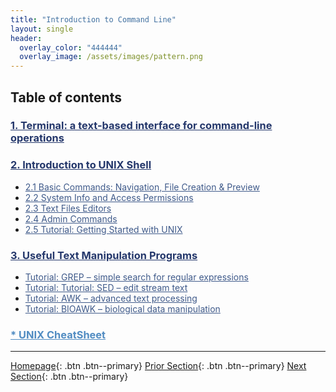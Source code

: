 ```yaml
---
title: "Introduction to Command Line"
layout: single
header:
  overlay_color: "444444"
  overlay_image: /assets/images/pattern.png
---
```





## Table of contents

### **<a href="01-terminal-basics" style="color: #24376b;">1. Terminal: a text-based interface for command-line operations</a>**

### **<a href="02-intro-to-unix-shell" style="color: #24376b;">2. Introduction to UNIX Shell</a>**
* <a href="02A-basic-commands" style="color: #3f5a8a;">2.1 Basic Commands: Navigation, File Creation & Preview</a>
* <a href="02B-unix-system-info-permissions" style="color: #3f5a8a;">2.2 System Info and Access Permissions</a>
* <a href="02C-text-files-editors" style="color: #3f5a8a;">2.3 Text Files Editors</a>
* <a href="02D-admin-commands" style="color: #3f5a8a;">2.4 Admin Commands</a>
* <a href="02E-tutorial-unix-getting-started" style="color: #3f5a8a;">2.5 Tutorial: Getting Started with UNIX</a>

### **<a href="03-text-manipulation-programs" style="color: #24376b;">3. Useful Text Manipulation Programs</a>**
  * <a href="03A-tutorial-unix-grep" style="color: #3f5a8a;">Tutorial: GREP – simple search for regular expressions</a>
  * <a href="03B-tutorial-unix-sed" style="color: #3f5a8a;">Tutorial: Tutorial: SED – edit stream text</a>
  * <a href="03C-tutorial-unix-awk" style="color: #3f5a8a;">Tutorial: AWK – advanced text processing</a>
  * <a href="03D-tutorial-unix-bioawk" style="color: #3f5a8a;">Tutorial: BIOAWK – biological data manipulation</a>

### <a href="04-unix-cheat-sheet" style="color: #518cc2;">* UNIX CheatSheet</a>
---

[Homepage](../index.md){: .btn  .btn--primary}
[Prior Section](../01-IntroToDataScience/00-IntroToDataScience-LandingPage){: .btn  .btn--primary}
[Next Section](../03-SetUpComputingMachine/00-SetUpComputingMachine-LandingPage){: .btn  .btn--primary}
